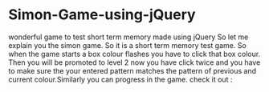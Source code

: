 # Simon-Game-using-jQuery
wonderful game to test short term memory made using jQuery
So let me explain you the simon game. So it is a short term memory test game. So when the game starts a box colour flashes you have to click that box colour. Then you will be promoted to level 2 now you have click twice and you have to make sure the your entered pattern matches the pattern of previous and current colour.Similarly you can progress in the game.
check it out : 
